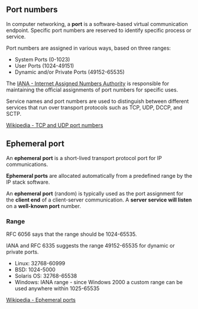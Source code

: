 ## Port numbers

In computer networking, a **port** is a software-based virtual communication endpoint. Specific port numbers are reserved to identify specific process or service.

Port numbers are assigned in various ways, based on three ranges:

- System Ports (0-1023)
- User Ports (1024-49151)
- Dynamic and/or Private Ports (49152-65535)

The [IANA - Internet Assigned Numbers Authority](https://www.iana.org/assignments/service-names-port-numbers/service-names-port-numbers.xhtml) is responsible for maintaining the official assignments of port numbers for specific uses.

Service names and port numbers are used to distinguish between different
services that run over transport protocols such as TCP, UDP, DCCP, and SCTP.

[Wikipedia - TCP and UDP port numbers](https://en.wikipedia.org/wiki/List_of_TCP_and_UDP_port_numbers)

## Ephemeral port

An **ephemeral port** is a short-lived transport protocol port for IP communications.

**Ephemeral ports** are allocated automatically from a predefined range by the IP stack software.

An **ephemeral port** (random) is typically used as the port assignment for the **client end** of a client-server communication.
A **server service will listen** on a **well-known port** number.

### Range

RFC 6056 says that the range should be 1024-65535.

IANA and RFC 6335 suggests the range 49152-65535 for dynamic or private ports.

- Linux: 32768-60999
- BSD: 1024-5000
- Solaris OS: 32768-65538
- Windows: IANA range - since Windows 2000 a custom range can be used anywhere within 1025-65535

[Wikipedia - Ephemeral ports](https://en.wikipedia.org/wiki/Ephemeral_port)
